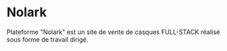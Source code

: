 # Nolark
Plateforme "Nolark" est un site de vente de casques FULL-STACK réalisé sous forme de travail dirigé.
